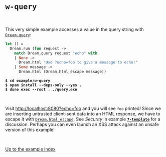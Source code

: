 # `w-query`

<br>

This very simple example accesses a value in the query string with
[`Dream.query`](https://aantron.github.io/dream/#val-query):

```ocaml
let () =
  Dream.run (fun request ->
    match Dream.query request "echo" with
    | None ->
      Dream.html "Use ?echo=foo to give a message to echo!"
    | Some message ->
      Dream.html (Dream.html_escape message))
```

<pre><code><b>$ cd example/w-query</b>
<b>$ opam install --deps-only --yes .</b>
<b>$ dune exec --root . ./query.exe</b></code></pre>

<br>

Visit [http://localhost:8080?echo=foo](http://localhost:8080?echo=foo)
and you will see `foo` printed! Since we are inserting untrusted client-sent
data into an HTML response, we have to escape it with
[`Dream.html_escape`](https://aantron.github.io/dream/#val-html_escape). See
*Security* in example [**`7-template`**](../7-template#security) for a
discussion. Perhaps you can even launch an XSS attack against an unsafe version
of this example!

<br>

[Up to the example index](../#examples)
